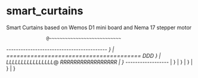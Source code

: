 # smart_curtains
Smart Curtains based on Wemos D1 mini board and Nema 17 stepper motor

                   @~~~~~~~~~~~~~~~~~~~~~~~~~~~  
-----------------------*-------------------   }
| ======================================= DDD } 
| LLLLLLLLLLLLLLLL*@   *RRRRRRRRRRRRRRRRR  |  }
------------------*                        |  }
                                           |  }
                                           |  }
                                           |  }
                                           |  }